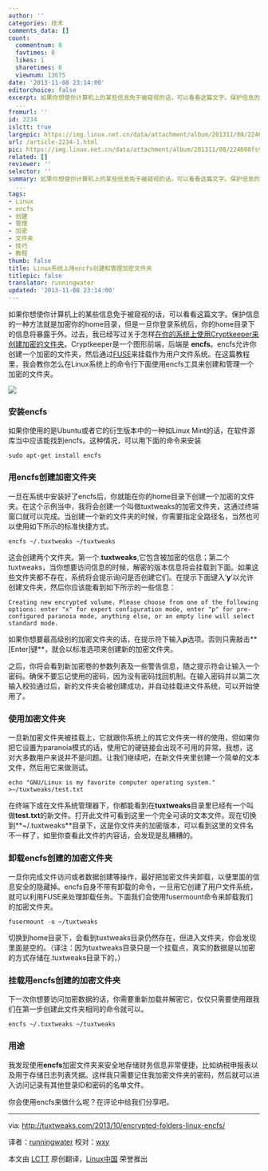 ```yaml
---
author: ''
categories: 技术
comments_data: []
count:
  commentnum: 0
  favtimes: 0
  likes: 1
  sharetimes: 0
  viewnum: 13675
date: '2013-11-08 23:14:00'
editorchoice: false
excerpt: 如果你想使你计算机上的某些信息免于被窥视的话，可以看看这篇文字。保护信息的一种方法就是加密你的home目录，但是一旦你登录系统后，你的home目录下的信息将暴露于外。过去，我已经写过关于怎样在你的系统上使用Cr
  ...
fromurl: ''
id: 2234
islctt: true
largepic: https://img.linux.net.cn/data/attachment/album/201311/08/224608fs9yihtavtppx9zf.png
url: /article-2234-1.html
pic: https://img.linux.net.cn/data/attachment/album/201311/08/224608fs9yihtavtppx9zf.png.thumb.jpg
related: []
reviewer: ''
selector: ''
summary: 如果你想使你计算机上的某些信息免于被窥视的话，可以看看这篇文字。保护信息的一种方法就是加密你的home目录，但是一旦你登录系统后，你的home目录下的信息将暴露于外。过去，我已经写过关于怎样在你的系统上使用Cr
  ...
tags:
- Linux
- encfs
- 创建
- 管理
- 加密
- 文件夹
- 技巧
- 教程
thumb: false
title: Linux系统上用encfs创建和管理加密文件夹
titlepic: false
translator: runningwater
updated: '2013-11-08 23:14:00'
---
```


如果你想使你计算机上的某些信息免于被窥视的话，可以看看这篇文字。保护信息的一种方法就是加密你的home目录，但是一旦你登录系统后，你的home目录下的信息将暴露于外。过去，我已经写过关于怎样[在你的系统上使用Cryptkeeper来创建加密的文件夹](http://tuxtweaks.com/2009/03/create-an-encrypted-folder-in-ubuntu-with-cryptkeeper/)。Cryptkeeper是一个图形前端，后端是 **encfs**。encfs允许你创建一个加密的文件夹，然后通过[FUSE](http://fuse.sourceforge.net/)来挂载作为用户文件系统。在这篇教程里，我会教你怎么在Linux系统上的命令行下面使用encfs工具来创建和管理一个加密的文件夹。


![](https://img.linux.net.cn/data/attachment/album/201311/08/224608fs9yihtavtppx9zf.png)


### 安装encfs


如果你使用的是Ubuntu或者它的衍生版本中的一种如Linux Mint的话，在软件源库当中应该能找到encfs。这种情况，可以用下面的命令来安装



```
sudo apt-get install encfs 
```

### 用encfs创建加密文件夹


一旦在系统中安装好了encfs后，你就能在你的home目录下创建一个加密的文件夹。在这个示例当中，我将会创建一个叫做tuxtweaks的加密文件夹，这通过终端窗口就可以完成。当创建一个新的文件夹的时候，你需要指定全路径名，当然也可以使用如下所示的标准快捷方式。



```
encfs ~/.tuxtweaks ~/tuxtweaks 
```

这会创建两个文件夹。第一个.**tuxtweaks**,它包含被加密的信息；第二个tuxtweaks，当你想要访问信息的时候，解密的版本信息将会挂载到下面。如果这些文件夹都不存在，系统将会提示询问是否创建它们。在提示下面键入‘**y**’以允许创建文件夹，然后你应该能看到如下所示的一些信息：



```
Creating new encrypted volume. Please choose from one of the following options: enter "x" for expert configuration mode, enter "p" for pre-configured paranoia mode, anything else, or an empty line will select standard mode. 
```

如果你想要最高级别的加密文件夹的话，在提示符下输入**p**选项。否则只需敲击**[Enter]键**，就会以标准选项来创建新的加密文件夹。


之后，你将会看到新加密卷的参数列表及一些警告信息，随之提示符会让输入一个密码。确保不要忘记使用的密码，因为没有密码找回机制。在输入密码并以第二次输入校验通过后，新的文件夹会被创建成功，并自动挂载进文件系统，可以开始使用了。


### 使用加密文件夹


一旦新加密文件夹被挂载上，它就跟你系统上的其它文件夹一样的使用，但如果你把它设置为paranoia模式的话，使用它的硬链接会出现不可用的异常。我想，这对大多数用户来说并不是问题。让我们继续吧，在新文件夹里创建一个简单的文本文件，然后用它来做测试。



```
echo "GNU/Linux is my favorite computer operating system." >~/tuxtweaks/test.txt 
```

在终端下或在文件系统管理器下，你都能看到在**tuxtweaks**目录里已经有一个叫做**test.txt**的新文件。打开此文件可看到这里一个完全可读的文本文件。现在切换到**~/.tuxtweaks**目录下，这是你文件夹的加密版本，可以看到这里的文件名不一样了，如里你查看此文件的内容话，会发现是乱糟糟的。


### 卸载encfs创建的加密文件夹


一旦你完成文件访问或者数据创建等操作，最好把加密文件夹卸载，以便里面的信息安全的隐藏掉。encfs自身不带有卸载的命令，一旦用它创建了用户文件系统，就可以利用FUSE来处理卸载任务。下面我们会使用fusermount命令来卸载我们的加密文件夹。



```
fusermount -u ~/tuxtweaks 
```

切换到home目录下，会看到tuxtweaks目录仍然存在，但进入文件夹，你会发现里面是空的。（译注：因为tuxtweaks目录只是一个挂载点，真实的数据是以加密的方式存储在.tuxtweaks目录下的，）


### 挂载用encfs创建的加密文件夹


下一次你想要访问加密数据的话，你需要重新加载并解密它，仅仅只需要使用跟我们在第一步创建此文件夹相同的命令就可以。



```
encfs ~/.tuxtweaks ~/tuxtweaks 
```

### 用途


我发现使用**encfs**加密文件夹来安全地存储财务信息非常便捷，比如纳税申报表以及用于存储日志列表凭据。这样我只需要记住我加密文件夹的密码，然后就可以进入访问记录有其他登录ID和密码的名单文件。


你会使用encfs来做什么呢？在评论中给我们分享吧。




---


via: <http://tuxtweaks.com/2013/10/encrypted-folders-linux-encfs/>


译者：[runningwater](https://github.com/runningwater) 校对：[wxy](https://github.com/wxy)


本文由 [LCTT](https://github.com/LCTT/TranslateProject) 原创翻译，[Linux中国](http://linux.cn/) 荣誉推出